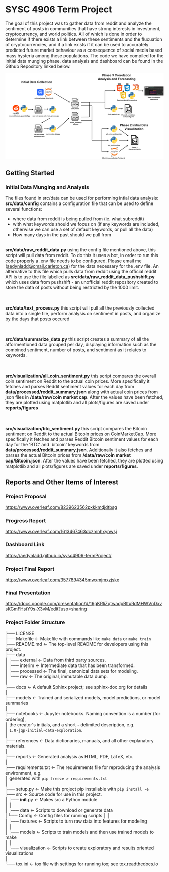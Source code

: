 # SYSC 4906 Term Project
The goal of this project was to gather data from reddit and analyze the sentiment of posts in communities that have strong interests in investment, cryptocurrency, and world politics. All of which is done in order to determine if there exists a link between these sentiments and the flucuation of cryptocurrencies, and if a link exists if it can be used to accurately predicted future market behaviour as a consequence of social media based mass hysteria among these populations. The code we have compiled for the initial data munging phase, data analysis and dashboard can be found in the Github Repository linked below.  

![plot](./reports/figures/project_overview.png)

## Getting Started

### Initial Data Munging and Analysis
The files found in src/data can be used for performing intial data analysis:
<br>
<b>src/data/config</b> contains a configuration file that can be used to define several functions:
 - where data from reddit is being pulled from (ie. what subreddit)
 - with what keywords should we focus on (if any keywords are included, otherwise we can use a set of default keywords, or pull all the data)
 - How many days in the past should we pull from
<br><br>

<b>src/data/raw_reddit_data.py</b> using the config file mentioned above, this script will pull data from reddit. To do this it uses a bot, in order to run this code properly a .env file needs to be configured. Please email me (aedynladd@cmail.carleton.ca) for the data necessary for the .env file. An alternative to this file which pulls data from reddit using the official reddit API is to use the file labelled as <b>src/data/raw_reddit_data_pushshift.py</b> which uses data from pushshift - an unofficial reddit repository created to store the data of posts without being restricted by the 1000 limit.

<br><br>
<b>src/data/text_process.py</b> this script will pull all the previously collected data into a single file, perform analysis on sentiment in posts, and organize by the days that posts occured

<br><br>
<b>src/data/summarize_data.py</b> this script creates a summary of all the afformentioned data grouped per day, displaying information such as the combined sentiment, number of posts, and sentiment as it relates to keywords.

<br><br>
<b>src/visualization/all_coin_sentiment.py</b> this script compares the overall coin sentiment on Reddit to the actual coin prices. More specifically it fetches and parses Reddit sentiment values for each day from <b>data/processed/reddit_summary.json</b> along with actual coin prices from json files in <b>/data/raw/coin market cap</b>. After the values have been fetched, they are plotted using matplotlib and all plots/figures are saved under <b>reports/figures</b>

<br><br>
<b>src/visualization/btc_sentiment.py</b> this script compares the Bitcoin sentiment on Reddit to the actual Bitcoin prices on CoinMarketCap. More specifically it fetches and parses Reddit Bitcoin sentiment values for each day for the 'BTC' and 'bitcoin' keywords from <b>data/processed/reddit_summary.json</b>. Additionally it also fetches and parses the actual Bitcoin prices from <b>/data/raw/coin market cap/Bitcoin.json</b>. After the values have been fetched, they are plotted using matplotlib and all plots/figures are saved under <b>reports/figures</b>.

## Reports and Other Items of Interest
### Project Proposal
https://www.overleaf.com/8239623562pxkkmdjdtbsg

### Progress Report
https://www.overleaf.com/1613467463dczmnhxynwsj

### Dashboard Link
https://aedynladd.github.io/sysc4906-termProject/

### Project Final Report
https://www.overleaf.com/3577894345mwxmjmxzjskx

### Final Presentation 
https://docs.google.com/presentation/d/16gKRliZqtwadpBltuRdMHWVnDxvsKGmFHstY9s-X3vM/edit?usp=sharing

### Project Folder Structure
├── LICENSE <br/>
├── Makefile           <- Makefile with commands like `make data` or `make train`  <br/>
├── README.md          <- The top-level README for developers using this project. <br/>
├── data  <br/>
│   ├── external       <- Data from third party sources.  <br/>
│   ├── interim        <- Intermediate data that has been transformed.  <br/>
│   ├── processed      <- The final, canonical data sets for modeling.  <br/>
│   └── raw            <- The original, immutable data dump.  <br/>
│ <br/>
├── docs               <- A default Sphinx project; see sphinx-doc.org for details <br/>
│ <br/>
├── models             <- Trained and serialized models, model predictions, or model summaries <br/>
│ <br/>
├── notebooks          <- Jupyter notebooks. Naming convention is a number (for ordering), <br/>
│                         the creator's initials, and a short `-` delimited description, e.g. <br/>
│                         `1.0-jqp-initial-data-exploration`. <br/>
│ <br/>
├── references         <- Data dictionaries, manuals, and all other explanatory materials. <br/>
│ <br/>
├── reports            <- Generated analysis as HTML, PDF, LaTeX, etc. <br/>
│ <br/>
├── requirements.txt   <- The requirements file for reproducing the analysis environment, e.g. <br/>
│                         generated with `pip freeze > requirements.txt` <br/>
│ <br/>
├── setup.py           <- Make this project pip installable with `pip install -e` <br/>
├── src                <- Source code for use in this project. <br/>
│   ├── __init__.py    <- Makes src a Python module <br/>
│   │ <br/>
│   ├── data           <- Scripts to download or generate data <br/>
|        └── Config    <- Config files for running scripts
│   │ <br/>
│   ├── features       <- Scripts to turn raw data into features for modeling <br/>
│   │ <br/>
│   ├── models         <- Scripts to train models and then use trained models to make <br/>
│   │ <br/>
│   └── visualization  <- Scripts to create exploratory and results oriented visualizations <br/>
│ <br/>
└── tox.ini            <- tox file with settings for running tox; see tox.readthedocs.io <br/>


